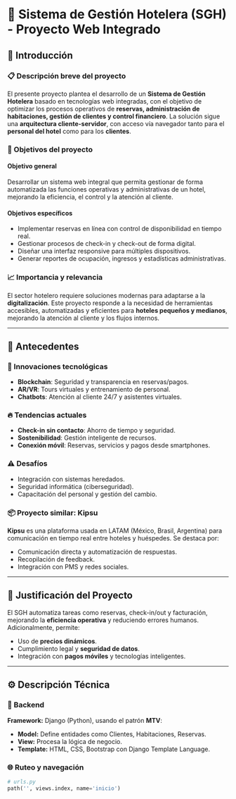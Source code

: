 # 🏨 Sistema de Gestión Hotelera (SGH) - Proyecto Web Integrado

## 📌 Introducción

### 📋 Descripción breve del proyecto
El presente proyecto plantea el desarrollo de un **Sistema de Gestión Hotelera** basado en tecnologías web integradas, con el objetivo de optimizar los procesos operativos de **reservas, administración de habitaciones, gestión de clientes y control financiero**. La solución sigue una **arquitectura cliente-servidor**, con acceso vía navegador tanto para el **personal del hotel** como para los **clientes**.

### 🎯 Objetivos del proyecto

#### Objetivo general
Desarrollar un sistema web integral que permita gestionar de forma automatizada las funciones operativas y administrativas de un hotel, mejorando la eficiencia, el control y la atención al cliente.

#### Objetivos específicos
- Implementar reservas en línea con control de disponibilidad en tiempo real.
- Gestionar procesos de check-in y check-out de forma digital.
- Diseñar una interfaz responsive para múltiples dispositivos.
- Generar reportes de ocupación, ingresos y estadísticas administrativas.

### 📈 Importancia y relevancia
El sector hotelero requiere soluciones modernas para adaptarse a la **digitalización**. Este proyecto responde a la necesidad de herramientas accesibles, automatizadas y eficientes para **hoteles pequeños y medianos**, mejorando la atención al cliente y los flujos internos.

---

## 🧠 Antecedentes

### 🔬 Innovaciones tecnológicas
- **Blockchain**: Seguridad y transparencia en reservas/pagos.
- **AR/VR**: Tours virtuales y entrenamiento de personal.
- **Chatbots**: Atención al cliente 24/7 y asistentes virtuales.

### 🔥 Tendencias actuales
- **Check-in sin contacto**: Ahorro de tiempo y seguridad.
- **Sostenibilidad**: Gestión inteligente de recursos.
- **Conexión móvil**: Reservas, servicios y pagos desde smartphones.

### ⚠️ Desafíos
- Integración con sistemas heredados.
- Seguridad informática (ciberseguridad).
- Capacitación del personal y gestión del cambio.

### 📦 Proyecto similar: Kipsu
**Kipsu** es una plataforma usada en LATAM (México, Brasil, Argentina) para comunicación en tiempo real entre hoteles y huéspedes. Se destaca por:
- Comunicación directa y automatización de respuestas.
- Recopilación de feedback.
- Integración con PMS y redes sociales.

---

## 🧾 Justificación del Proyecto

El SGH automatiza tareas como reservas, check-in/out y facturación, mejorando la **eficiencia operativa** y reduciendo errores humanos. Adicionalmente, permite:
- Uso de **precios dinámicos**.
- Cumplimiento legal y **seguridad de datos**.
- Integración con **pagos móviles** y tecnologías inteligentes.

---

## ⚙️ Descripción Técnica

### 🔧 Backend
**Framework:** Django (Python), usando el patrón **MTV**:
- **Model:** Define entidades como Clientes, Habitaciones, Reservas.
- **View:** Procesa la lógica de negocio.
- **Template:** HTML, CSS, Bootstrap con Django Template Language.

### 🌐 Ruteo y navegación
```python
# urls.py
path('', views.index, name='inicio')
